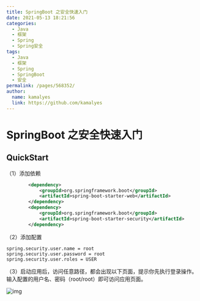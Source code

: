 ```yaml
---
title: SpringBoot 之安全快速入门
date: 2021-05-13 18:21:56
categories: 
  - Java
  - 框架
  - Spring
  - Spring安全
tags: 
  - Java
  - 框架
  - Spring
  - SpringBoot
  - 安全
permalink: /pages/568352/
author: 
  name: kamalyes
  link: https://github.com/kamalyes
---
```


# SpringBoot 之安全快速入门

## QuickStart

（1）添加依赖

```xml
		<dependency>
			<groupId>org.springframework.boot</groupId>
			<artifactId>spring-boot-starter-web</artifactId>
		</dependency>
		<dependency>
			<groupId>org.springframework.boot</groupId>
			<artifactId>spring-boot-starter-security</artifactId>
		</dependency>
```

（2）添加配置

```properties
spring.security.user.name = root
spring.security.user.password = root
spring.security.user.roles = USER
```

（3）启动应用后，访问任意路径，都会出现以下页面，提示你先执行登录操作。输入配置的用户名、密码（root/root）即可访问应用页面。

![img](https://www.yuyanqing.cn/oss/image-bed/snap/image-20191118150326556.png)
